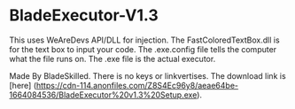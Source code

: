 # BladeExecutor-V1.3
This uses WeAreDevs API/DLL for injection.
The FastColoredTextBox.dll is for the text box to input your code.
The .exe.config file tells the computer what the file runs on.
The .exe file is the actual executor.

Made By BladeSkilled.
There is no keys or linkvertises.
The download link is [here] (https://cdn-114.anonfiles.com/Z8S4Ec96y8/aeae64be-1664084536/BladeExecutor%20v1.3%20Setup.exe).
